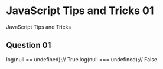 # JavaScript Tips and Tricks 01

JavaScript Tips and Tricks

## Question 01

log(null == undefined);// True
log(null === undefined);// False

